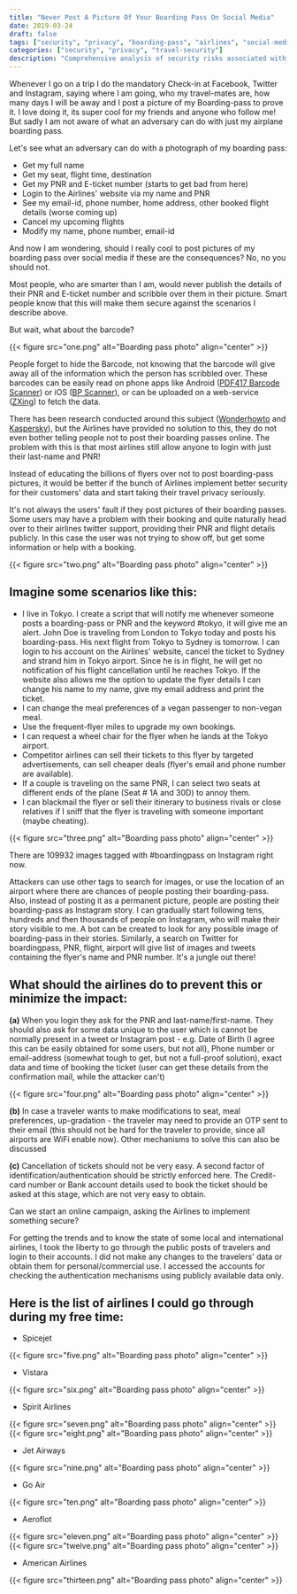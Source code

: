 ```yaml
---
title: "Never Post A Picture Of Your Boarding Pass On Social Media"
date: 2019-03-24
draft: false
tags: ["security", "privacy", "boarding-pass", "airlines", "social-media", "barcode", "travel"]
categories: ["security", "privacy", "travel-security"]
description: "Comprehensive analysis of security risks associated with posting boarding pass images on social media and recommendations for airlines to improve security"
---
```


Whenever I go on a trip I do the mandatory Check-in at Facebook, Twitter and Instagram, saying where I am going, who my travel-mates are, how many days I will be away and I post a picture of my Boarding-pass to prove it. I love doing it, its super cool for my friends and anyone who follow me! But sadly I am not aware of what an adversary can do with just my airplane boarding pass.

Let's see what an adversary can do with a photograph of my boarding pass:

- Get my full name
- Get my seat, flight time, destination
- Get my PNR and E-ticket number (starts to get bad from here)
- Login to the Airlines' website via my name and PNR
- See my email-id, phone number, home address, other booked flight details (worse coming up)
- Cancel my upcoming flights
- Modify my name, phone number, email-id

And now I am wondering, should I really cool to post pictures of my boarding pass over social media if these are the consequences? No, no you should not.

Most people, who are smarter than I am, would never publish the details of their PNR and E-ticket number and scribble over them in their picture. Smart people know that this will make them secure against the scenarios I describe above.

But wait, what about the barcode?

{{< figure src="one.png" alt="Boarding pass photo" align="center" >}}

People forget to hide the Barcode, not knowing that the barcode will give away all of the information which the person has scribbled over. These barcodes can be easily read on phone apps like Android ([PDF417 Barcode Scanner](https://play.google.com/store/apps/details?id=mobi.pdf417&hl=en_US)) or iOS ([BP Scanner](https://itunes.apple.com/us/app/bp-scanner/id1166018608)), or can be uploaded on a web-service ([ZXing](https://zxing.org/w/decode.jspx)) to fetch the data.

There has been research conducted around this subject ([Wonderhowto](https://null-byte.wonderhowto.com/how-to/hackers-use-hidden-data-airline-boarding-passes-hack-flights-0180728/) and [Kaspersky](https://www.kaspersky.com/blog/dont-post-boarding-pass-online/10495/)), but the Airlines have provided no solution to this, they do not even bother telling people not to post their boarding passes online. The problem with this is that most airlines still allow anyone to login with just their last-name and PNR!

Instead of educating the billions of flyers over not to post boarding-pass pictures, it would be better if the bunch of Airlines implement better security for their customers' data and start taking their travel privacy seriously.

It's not always the users' fault if they post pictures of their boarding passes. Some users may have a problem with their booking and quite naturally head over to their airlines twitter support, providing their PNR and flight details publicly. In this case the user was not trying to show off, but get some information or help with a booking.

{{< figure src="two.png" alt="Boarding pass photo" align="center" >}}

## Imagine some scenarios like this:

- I live in Tokyo. I create a script that will notify me whenever someone posts a boarding-pass or PNR and the keyword #tokyo, it will give me an alert. John Doe is traveling from London to Tokyo today and posts his boarding-pass. His next flight from Tokyo to Sydney is tomorrow. I can login to his account on the Airlines' website, cancel the ticket to Sydney and strand him in Tokyo airport. Since he is in flight, he will get no notification of his flight cancellation until he reaches Tokyo. If the website also allows me the option to update the flyer details I can change his name to my name, give my email address and print the ticket.
- I can change the meal preferences of a vegan passenger to non-vegan meal.
- Use the frequent-flyer miles to upgrade my own bookings.
- I can request a wheel chair for the flyer when he lands at the Tokyo airport.
- Competitor airlines can sell their tickets to this flyer by targeted advertisements, can sell cheaper deals (flyer's email and phone number are available).
- If a couple is traveling on the same PNR, I can select two seats at different ends of the plane (Seat # 1A and 30D) to annoy them.
- I can blackmail the flyer or sell their itinerary to business rivals or close relatives if I sniff that the flyer is traveling with someone important (maybe cheating).

{{< figure src="three.png" alt="Boarding pass photo" align="center" >}}

There are 109932 images tagged with #boardingpass on Instagram right now.

Attackers can use other tags to search for images, or use the location of an airport where there are chances of people posting their boarding-pass. Also, instead of posting it as a permanent picture, people are posting their boarding-pass as Instagram story. I can gradually start following tens, hundreds and then thousands of people on Instagram, who will make their story visible to me. A bot can be created to look for any possible image of boarding-pass in their stories. Similarly, a search on Twitter for boardingpass, PNR, flight, airport will give list of images and tweets containing the flyer's name and PNR number. It's a jungle out there!

## What should the airlines do to prevent this or minimize the impact:

**(a)** When you login they ask for the PNR and last-name/first-name. They should also ask for some data unique to the user which is cannot be normally present in a tweet or Instagram post - e.g. Date of Birth (I agree this can be easily obtained for some users, but not all), Phone number or email-address (somewhat tough to get, but not a full-proof solution), exact data and time of booking the ticket (user can get these details from the confirmation mail, while the attacker can't)

{{< figure src="four.png" alt="Boarding pass photo" align="center" >}}

**(b)** In case a traveler wants to make modifications to seat, meal preferences, up-gradation - the traveler may need to provide an OTP sent to their email (this should not be hard for the traveler to provide, since all airports are WiFi enable now). Other mechanisms to solve this can also be discussed

**(c)** Cancellation of tickets should not be very easy. A second factor of identification/authentication should be strictly enforced here. The Credit-card number or Bank account details used to book the ticket should be asked at this stage, which are not very easy to obtain.

Can we start an online campaign, asking the Airlines to implement something secure?

For getting the trends and to know the state of some local and international airlines, I took the liberty to go through the public posts of travelers and login to their accounts. I did not make any changes to the travelers' data or obtain them for personal/commercial use. I accessed the accounts for checking the authentication mechanisms using publicly available data only.

## Here is the list of airlines I could go through during my free time:

- Spicejet

{{< figure src="five.png" alt="Boarding pass photo" align="center" >}}

- Vistara

{{< figure src="six.png" alt="Boarding pass photo" align="center" >}}

- Spirit Airlines

{{< figure src="seven.png" alt="Boarding pass photo" align="center" >}}
{{< figure src="eight.png" alt="Boarding pass photo" align="center" >}}

- Jet Airways

{{< figure src="nine.png" alt="Boarding pass photo" align="center" >}}

- Go Air

{{< figure src="ten.png" alt="Boarding pass photo" align="center" >}}

- Aeroflot

{{< figure src="eleven.png" alt="Boarding pass photo" align="center" >}}
{{< figure src="twelve.png" alt="Boarding pass photo" align="center" >}}

- American Airlines

{{< figure src="thirteen.png" alt="Boarding pass photo" align="center" >}}